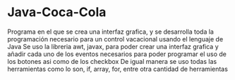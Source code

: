 # Java-Coca-Cola
Programa en el que se crea una interfaz grafica, y se desarrolla toda la programación necesario para un control vacacional usando el lenguaje de Java
Se uso la libreria awt, javax, para poder crear una interfaz grafica y añadir cada uno de los eventos necesarios para poder programar el uso de los botones asi como de los checkbox
De igual manera se uso todas las herramientas como lo son, if, array, for, entre otra cantidad de herramientas
